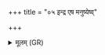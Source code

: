 +++
title = "०५ इन्द्र एष मनुष्येष्व्"

+++
<details><summary>मूलम् (GR)</summary>

इन्द्र एष मनुष्येष्व् अन्तर्  
घर्मस् तप्तश् चरति शोशुचानः ।  
सुप्रजा असत् स उदारे न सर्षद्  
यो नाश्नीयाद् अनडुहो विजानन् ॥
</details>